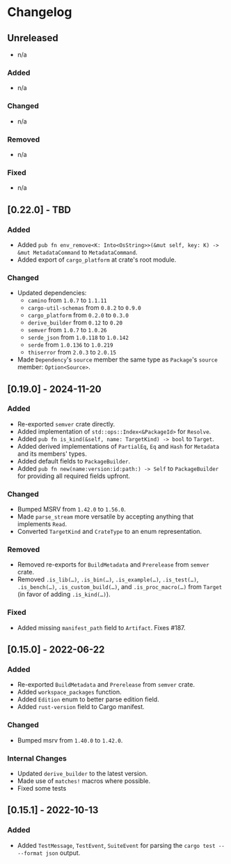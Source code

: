# Changelog

## Unreleased

- n/a

### Added

- n/a

### Changed

- n/a

### Removed

- n/a

### Fixed

- n/a

## [0.22.0] - TBD

### Added

- Added `pub fn env_remove<K: Into<OsString>>(&mut self, key: K) -> &mut MetadataCommand` to `MetadataCommand`.
- Added export of `cargo_platform` at crate's root module.

### Changed

- Updated dependencies:
  - `camino` from `1.0.7` to `1.1.11`
  - `cargo-util-schemas` from `0.8.2` to `0.9.0`
  - `cargo_platform` from `0.2.0` to `0.3.0`
  - `derive_builder` from `0.12` to `0.20`
  - `semver` from `1.0.7` to `1.0.26`
  - `serde_json` from `1.0.118` to `1.0.142`
  - `serde` from `1.0.136` to `1.0.219`
  - `thiserror` from `2.0.3` to `2.0.15`
- Made `Dependency`'s `source` member the same type as `Package`'s `source` member: `Option<Source>`.

## [0.19.0] - 2024-11-20

### Added

- Re-exported `semver` crate directly.
- Added implementation of `std::ops::Index<&PackageId>` for `Resolve`.
- Added `pub fn is_kind(&self, name: TargetKind) -> bool` to `Target`.
- Added derived implementations of `PartialEq`, `Eq` and `Hash` for `Metadata` and its members' types.
- Added default fields to `PackageBuilder`.
- Added `pub fn new(name:version:id:path:) -> Self` to `PackageBuilder` for providing all required fields upfront.

### Changed

- Bumped MSRV from `1.42.0` to `1.56.0`.
- Made `parse_stream` more versatile by accepting anything that implements `Read`.
- Converted `TargetKind` and `CrateType` to an enum representation.

### Removed

- Removed re-exports for `BuildMetadata` and `Prerelease` from `semver` crate.
- Removed `.is_lib(…)`, `.is_bin(…)`, `.is_example(…)`, `.is_test(…)`, `.is_bench(…)`, `.is_custom_build(…)`, and `.is_proc_macro(…)` from `Target` (in favor of adding `.is_kind(…)`).

### Fixed

- Added missing `manifest_path` field to `Artifact`. Fixes #187.

## [0.15.0] - 2022-06-22

### Added

- Re-exported `BuildMetadata` and `Prerelease` from `semver` crate.
- Added `workspace_packages` function.
- Added `Edition` enum to better parse edition field.
- Added `rust-version` field to Cargo manifest.

### Changed

- Bumped msrv from `1.40.0` to `1.42.0`.

### Internal Changes

- Updated `derive_builder` to the latest version.
- Made use of `matches!` macros where possible.
- Fixed some tests

## [0.15.1] - 2022-10-13

### Added

- Added `TestMessage`, `TestEvent`, `SuiteEvent` for parsing the `cargo test -- --format json` output.
